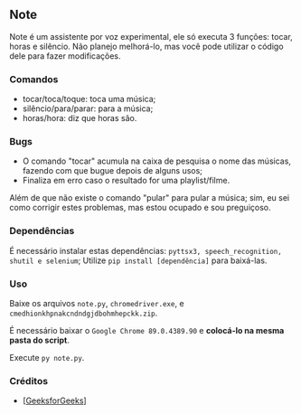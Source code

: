 ## Note

Note é um assistente por voz experimental, ele só executa 3 funções: tocar, horas e silêncio.
Não planejo melhorá-lo, mas você pode utilizar o código dele para fazer modificações.

### Comandos

- tocar/toca/toque: toca uma música;
- silêncio/para/parar: para a música;
- horas/hora: diz que horas são.

### Bugs

- O comando "tocar" acumula na caixa de pesquisa o nome das músicas, fazendo com que bugue depois de alguns usos;
- Finaliza em erro caso o resultado for uma playlist/filme.

Além de que não existe o comando "pular" para pular a música; sim, eu sei como corrigir estes problemas, mas estou ocupado e sou preguiçoso.

### Dependências

É necessário instalar estas dependências: ```pyttsx3, speech_recognition, shutil e selenium```;
Utilize `pip install [dependência]` para baixá-las.

### Uso

Baixe os arquivos `note.py`, `chromedriver.exe`, e `cmedhionkhpnakcndndgjdbohmhepckk.zip`.

É necessário baixar o `Google Chrome 89.0.4389.90` e **colocá-lo na mesma pasta do script**.

Execute `py note.py`.

### Créditos

- [<a href="https://www.geeksforgeeks.org/voice-assistant-using-python" target="_blank">GeeksforGeeks</a>]
